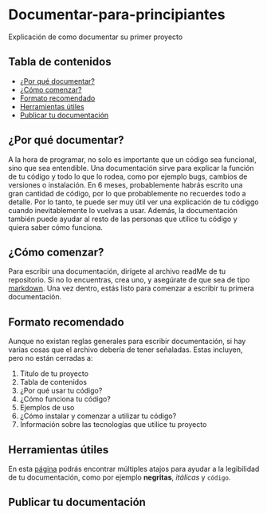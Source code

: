 # Documentar-para-principiantes
Explicación de como documentar su primer proyecto

## Tabla de contenidos
* [¿Por qué documentar?](#por-qué-documentar)
* [¿Cómo comenzar?](#cómo-comenzar)
* [Formato recomendado](#formato-recomendado)
* [Herramientas útiles](#herramientas-útiles)
* [Publicar tu documentación](#publicar-tu-documentación)

## ¿Por qué documentar?
A la hora de programar, no solo es importante que un código sea funcional, sino que sea entendible. Una documentación sirve para explicar la función de tu código y todo lo que lo rodea, como por ejemplo bugs, cambios de versiones o instalación. En 6 meses, probablemente habrás escrito una gran cantidad de código, por lo que probablemente no recuerdes todo a detalle. Por lo tanto, te puede ser muy útil ver una explicación de tu códiggo cuando inevitablemente lo vuelvas a usar. Además, la documentación también puede ayudar al resto de las personas que utilice tu código y quiera saber cómo funciona. 

## ¿Cómo comenzar?
Para escribir una documentación, dirígete al archivo readMe de tu repositorio. Si no lo encuentras, crea uno, y asegúrate de que sea de tipo [markdown](https://es.wikipedia.org/wiki/Markdown). Una vez dentro, estás listo para comenzar a escribir tu primera documentación. 

## Formato recomendado
Aunque no existan reglas generales para escribir documentación, si hay varias cosas que el archivo debería de tener señaladas. Estas incluyen, pero no están cerradas a: 
1. Título de tu proyecto
2. Tabla de contenidos
3. ¿Por qué usar tu código?
4. ¿Cómo funciona tu código?
5. Ejemplos de uso
6. ¿Cómo instalar y comenzar a utilizar tu código?
7. Información sobre las tecnologías que utilice tu proyecto

## Herramientas útiles
En esta [página](https://www.markdownguide.org/cheat-sheet/) podrás encontrar múltiples atajos para ayudar a la legibilidad de tu documentación, como por ejemplo **negritas**, *itálicas* y `código`. 

## Publicar tu documentación
